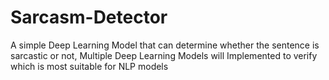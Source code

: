 # Sarcasm-Detector

A simple Deep Learning Model that can determine whether the sentence is sarcastic or not, Multiple Deep Learning Models will Implemented to verify which is most suitable for NLP models
